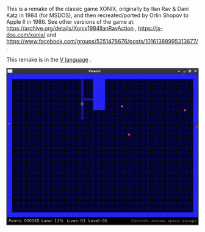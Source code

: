 This is a remake of the classic game XONIX, originally by Ilan Rav & Dani Katz in 1984 (for MSDOS),
and then recreated/ported by Orlin Shopov to Apple II in 1986. See other versions of the game
at: https://archive.org/details/Xonix1984IlanRavAction , https://js-dos.com/xonix/
and https://www.facebook.com/groups/5251478676/posts/10161388995313677/ .

This remake is in the [V language](https://github.com/vlang/v) .

![ScreenShot](screenshot.png)
